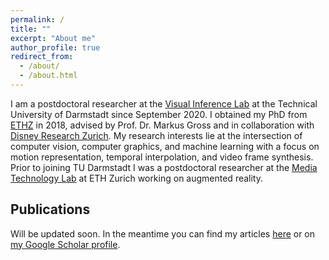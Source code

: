 ```yaml
---
permalink: /
title: ""
excerpt: "About me"
author_profile: true
redirect_from: 
  - /about/
  - /about.html
---
```


I am a postdoctoral researcher at the [Visual Inference Lab](https://www.visinf.tu-darmstadt.de/) at the Technical University of Darmstadt since September 2020. I obtained my PhD from [ETHZ](https://www.inf.ethz.ch/) in 2018, advised by Prof. Dr. Markus Gross and in collaboration with [Disney Research Zurich](https://studios.disneyresearch.com/). My research interests lie at the intersection of computer vision, computer graphics, and machine learning with a focus on motion representation, temporal interpolation, and video frame synthesis. Prior to joining TU Darmstadt I was a postdoctoral researcher at the [Media Technology Lab](https://mtc.ethz.ch/) at ETH Zurich working on augmented reality.


## Publications
Will be updated soon.
In the meantime you can find my articles [here](https://people.inf.ethz.ch/~meyersi/) or on [my Google Scholar profile](https://scholar.google.ch/citations?user=05-lAc8AAAAJ&hl).